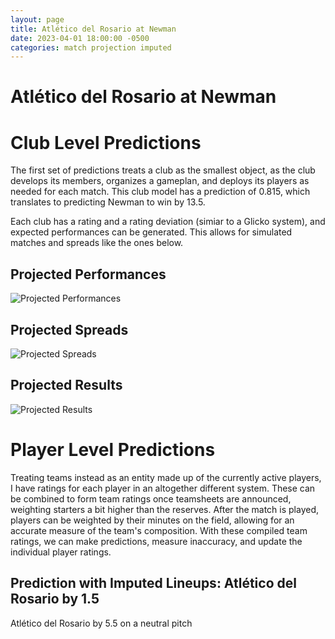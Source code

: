 ```yaml
---  
layout: page  
title: Atlético del Rosario at Newman  
date: 2023-04-01 18:00:00 -0500  
categories: match projection imputed  
---
```

# Atlético del Rosario at Newman

# Club Level Predictions


The first set of predictions treats a club as the smallest object, as the club develops its members, organizes a gameplan, and deploys its players as needed for each match. This club model has a prediction of 0.815, which translates to predicting Newman to win by 13.5.

Each club has a rating and a rating deviation (simiar to a Glicko system), and expected performances can be generated. This allows for simulated matches and spreads like the ones below.
## Projected Performances


![Projected Performances](plots/performances_2023-04-01-Newman-AtléticodelRosario.png)
## Projected Spreads


![Projected Spreads](plots/spreads_2023-04-01-Newman-AtléticodelRosario.png)
## Projected Results


![Projected Results](plots/resultbar_2023-04-01-Newman-AtléticodelRosario.png)
# Player Level Predictions


Treating teams instead as an entity made up of the currently active players, I have ratings for each player in an altogether different system. These can be combined to form team ratings once teamsheets are announced, weighting starters a bit higher than the reserves. After the match is played, players can be weighted by their minutes on the field, allowing for an accurate measure of the team's composition. With these compiled team ratings, we can make predictions, measure inaccuracy, and update the individual player ratings.
## Prediction with Imputed Lineups: Atlético del Rosario by 1.5


Atlético del Rosario by 5.5 on a neutral pitch

